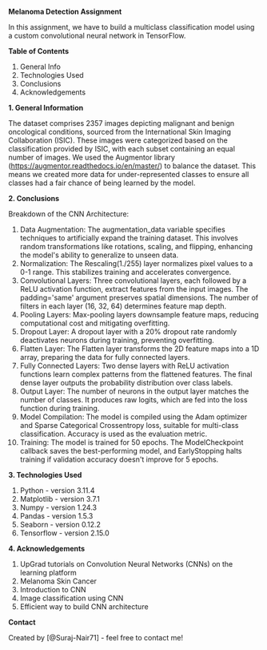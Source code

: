 **Melanoma Detection Assignment**

In this assignment, we have to build a multiclass classification model using a custom convolutional neural network in TensorFlow. 

**Table of Contents**
1. General Info
2. Technologies Used
3. Conclusions
4. Acknowledgements

**1. General Information**

The dataset comprises 2357 images depicting malignant and benign oncological conditions, sourced from the International Skin Imaging Collaboration (ISIC). These images were categorized based on the classification provided by ISIC, with each subset containing an equal number of images.
We used the Augmentor library (https://augmentor.readthedocs.io/en/master/) to balance the dataset. This means we created more data for under-represented classes to ensure all classes had a fair chance of being learned by the model.

**2. Conclusions**

Breakdown of the CNN Architecture:
1. Data Augmentation: The augmentation_data variable specifies techniques to artificially expand the training dataset. This involves random transformations like rotations, scaling, and flipping, enhancing the model's ability to generalize to unseen data.
2. Normalization: The Rescaling(1./255) layer normalizes pixel values to a 0-1 range. This stabilizes training and accelerates convergence.
3. Convolutional Layers: Three convolutional layers, each followed by a ReLU activation function, extract features from the input images. The padding='same' argument preserves spatial dimensions. The number of filters in each layer (16, 32, 64) determines feature map depth.
4. Pooling Layers: Max-pooling layers downsample feature maps, reducing computational cost and mitigating overfitting.
5. Dropout Layer: A dropout layer with a 20% dropout rate randomly deactivates neurons during training, preventing overfitting.
6. Flatten Layer: The Flatten layer transforms the 2D feature maps into a 1D array, preparing the data for fully connected layers.
7. Fully Connected Layers: Two dense layers with ReLU activation functions learn complex patterns from the flattened features. The final dense layer outputs the probability distribution over class labels.
8. Output Layer: The number of neurons in the output layer matches the number of classes. It produces raw logits, which are fed into the loss function during training.
9. Model Compilation: The model is compiled using the Adam optimizer and Sparse Categorical Crossentropy loss, suitable for multi-class classification. Accuracy is used as the evaluation metric.
10. Training: The model is trained for 50 epochs. The ModelCheckpoint callback saves the best-performing model, and EarlyStopping halts training if validation accuracy doesn't improve for 5 epochs.


**3. Technologies Used**

1. Python - version 3.11.4
2. Matplotlib - version 3.7.1
3. Numpy - version 1.24.3
4. Pandas - version 1.5.3
5. Seaborn - version 0.12.2
6. Tensorflow - version 2.15.0

**4. Acknowledgements**

1. UpGrad tutorials on Convolution Neural Networks (CNNs) on the learning platform
2. Melanoma Skin Cancer
3. Introduction to CNN
4. Image classification using CNN
5. Efficient way to build CNN architecture

**Contact**

Created by [@Suraj-Nair71] - feel free to contact me!

